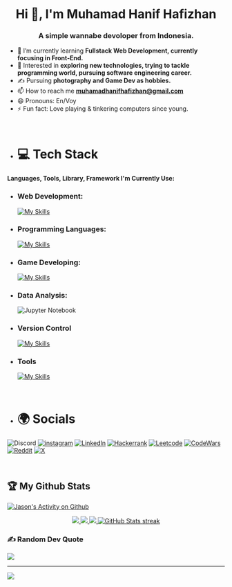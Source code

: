 <h1 align="center">Hi 👋, I'm Muhamad Hanif Hafizhan</h1>
<h3 align="center">A simple wannabe devoloper from Indonesia.</h3>

- 🌱 I’m currently learning **Fullstack Web Development, currently focusing in Front-End.** 
- 👀 Interested in **exploring new technologies, trying to tackle programming world, pursuing software engineering career.**
- ✍️ Pursuing **photography and Game Dev as hobbies.**
- 📫 How to reach me **muhamadhanifhafizhan@gmail.com**
- 😄 Pronouns: En/Voy
- ⚡ Fun fact: Love playing & tinkering computers since young.

 <br>

- # 💻 Tech Stack

#### Languages, Tools, Library, Framework I'm Currently Use:

- ### Web Development:
  [![My Skills](https://skillicons.dev/icons?i=html,css,js,ts,react,tailwind,nextjs,bootstrap&perline=15)](https://skillicons.dev)

- ### Programming Languages:
  [![My Skills](https://skillicons.dev/icons?i=python,c,cpp,cs&perline=15)](https://skillicons.dev)

- ### Game Developing:
  [![My Skills](https://skillicons.dev/icons?i=unity,godot&perline=15)](https://skillicons.dev)

- ### Data Analysis:
  ![Jupyter Notebook](https://img.shields.io/badge/Jupyter-F37626.svg?&style=for-the-badge&logo=Jupyter&logoColor=white)

- ### Version Control
  [![My Skills](https://skillicons.dev/icons?i=git,github&perline=15)](https://skillicons.dev)
  
- ### Tools
  [![My Skills](https://skillicons.dev/icons?i=postman,vscode,vite&perline=15)](https://skillicons.dev)

<br>

- # 🌍 Socials
![Discord](https://img.shields.io/badge/notenvoy-5865F2?style=for-the-badge&logo=discord&logoColor=white) [![instagram](https://img.shields.io/badge/Instagram-E4405F?style=for-the-badge&logo=instagram&logoColor=white)](https://www.instagram.com/nfzhn/) [![LinkedIn](https://img.shields.io/badge/LinkedIn-0077B5?style=for-the-badge&logo=linkedin&logoColor=white)](https://www.linkedin.com/in/muhamad-hanif-hafizhan-824313296/) [![Hackerrank](https://img.shields.io/badge/-Hackerrank-2EC866?style=for-the-badge&logo=HackerRank&logoColor=white)](https://www.hackerrank.com/profile/thetopenggamerz) [![Leetcode](https://img.shields.io/badge/-LeetCode-FFA116?style=for-the-badge&logo=LeetCode&logoColor=black)](https://leetcode.com/u/EnvoyX/) [![CodeWars](https://img.shields.io/badge/Codewars-B1361E?style=for-the-badge&logo=Codewars&logoColor=white)](https://www.codewars.com/users/EnvoyX)
[![Reddit](https://img.shields.io/badge/Reddit-FF4500?style=for-the-badge&logo=reddit&logoColor=white)](https://www.reddit.com/user/FROZBAK/) [![X]( 	https://img.shields.io/badge/X-000000?style=for-the-badge&logo=x&logoColor=white)](https://x.com/VersZehn)

<br>

## 🏆 My Github Stats
[![Jason's Activity on Github](https://github-readme-activity-graph.vercel.app/graph?username=jasonrivalino&theme=dracula)](https://github.com/notenvoy/github-readme-activity-graph)
<p align="center">
    <a href="https://github.com/notenvoy/notenvoy">
        <img src="https://github-profile-trophy.vercel.app/?username=jasonrivalino&column=-1&theme=dracula" />
    </a>
    <a href="https://github.com/notenvoy/notenvoy">
        <img src="https://github-readme-stats.vercel.app/api?username=jasonrivalino&show_icons=true&count_private=true&theme=dracula" />
    </a>
    <a href="https://github.com/notenvoy/notenvoy">
        <img src="https://github-readme-stats.vercel.app/api/top-langs/?username=jasonrivalino&show_icons=true&count_private=true&include_all_commits=true&layout=compact&langs_count=8&theme=dracula" />
    </a>
    <a href="https://github.com/notenvoy/notenvoy">
        <img src="https://github-readme-streak-stats.herokuapp.com/?user=jasonrivalino&theme=dracula&hide_border=false" alt="GitHub Stats streak">
    </a>
</p>


### ✍️ Random Dev Quote
![](https://quotes-github-readme.vercel.app/api?type=horizontal&theme=dark)

---
[![](https://visitcount.itsvg.in/api?id=EnvoyX&icon=0&color=0)](https://visitcount.itsvg.in)
<!---
EnvoyX/EnvoyX is a ✨ special ✨ repository because its `README.md` (this file) appears on your GitHub profile.
You can click the Preview link to take a look at your changes.
--->
